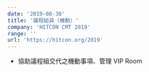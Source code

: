 ```yaml
---
date: '2019-08-30'
title: '議程組員（機動）'
company: 'HITCON CMT 2019'
range: ''
url: 'https://hitcon.org/2019'
---
```


- 協助議程組交代之機動事項、管理 VIP Room
